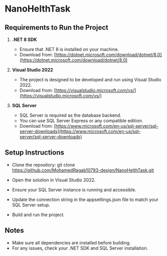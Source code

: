 # NanoHelthTask

## Requirements to Run the Project

1. **.NET 8 SDK**  
   - Ensure that .NET 8 is installed on your machine.  
   - Download from: [https://dotnet.microsoft.com/download/dotnet/8.0](https://dotnet.microsoft.com/download/dotnet/8.0)

2. **Visual Studio 2022**  
   - The project is designed to be developed and run using Visual Studio 2022.  
   - Download from: [https://visualstudio.microsoft.com/vs/](https://visualstudio.microsoft.com/vs/)

3. **SQL Server**  
   - SQL Server is required as the database backend.  
   - You can use SQL Server Express or any compatible edition.  
   - Download from: [https://www.microsoft.com/en-us/sql-server/sql-server-downloads](https://www.microsoft.com/en-us/sql-server/sql-server-downloads)

## Setup Instructions

- Clone the repository:
git clone https://github.com/MohamedRagab10793-design/NanoHelthTask.git

- Open the solution in Visual Studio 2022.
- Ensure your SQL Server instance is running and accessible.
- Update the connection string in the appsettings.json file to match your SQL Server setup.
- Build and run the project.

## Notes

- Make sure all dependencies are installed before building.
- For any issues, check your .NET SDK and SQL Server installation.
